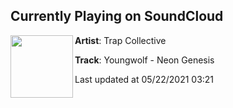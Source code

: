 ## Currently Playing on SoundCloud

[<img align="left" width="100" src="https://i1.sndcdn.com/artworks-000649454239-jyo6ef-t500x500.jpg">](https://soundcloud.com/trapcollectiverecords/youngwolf-neon-genesis?in=saxurn/sets/lego-eggo)

**Artist**: Trap Collective 

**Track**: Youngwolf - Neon Genesis

Last updated at 05/22/2021 03:21
